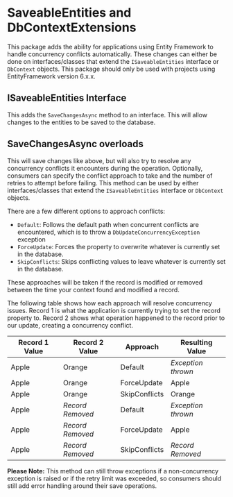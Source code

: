 # SaveableEntities and DbContextExtensions
This package adds the ability for applications using Entity Framework to handle concurrency conflicts automatically. These changes can either be done on interfaces/classes that extend the `ISaveableEntities` interface or `DbContext` objects. This package should only be used with projects using EntityFramework version 6.x.x. 

## ISaveableEntities Interface
This adds the `SaveChangesAsync` method to an interface. This will allow changes to the entities to be saved to the database.

## SaveChangesAsync overloads
This will save changes like above, but will also try to resolve any concurrency conflicts it encounters during the operation. Optionally, consumers can specify the conflict approach to take and the number of retries to attempt before failing. This method can be used by either interfaces/classes that extend the `ISaveableEntities` interface or `DbContext` objects.

There are a few different options to approach conflicts:
- `Default`: Follows the default path when concurrent conflicts are encountered, which is to throw a `DbUpdateConcurrencyException` exception
- `ForceUpdate`: Forces the property to overwrite whatever is currently set in the database.
- `SkipConflicts`: Skips conflicting values to leave whatever is currently set in the database.

These approaches will be taken if the record is modified or removed between the time your context found and modified a record.

The following table shows how each approach will resolve concurrency issues. Record 1 is what the application is currently trying to set the record property to. Record 2 shows what operation happened to the record prior to our update, creating a concurrency conflict.

| Record 1 Value | Record 2 Value   | Approach      | Resulting Value    |
|----------------|------------------|---------------|--------------------|
| Apple          | Orange           | Default       | *Exception thrown* |
| Apple          | Orange           | ForceUpdate   | Apple              |
| Apple          | Orange           | SkipConflicts | Orange             |
| Apple          | *Record Removed* | Default       | *Exception thrown* |
| Apple          | *Record Removed* | ForceUpdate   | Apple              |
| Apple          | *Record Removed* | SkipConflicts | *Record Removed*   |

**Please Note:** This method can still throw exceptions if a non-concurrency exception is raised or if the retry limit was exceeded, so consumers should still add error handling around their save operations.
